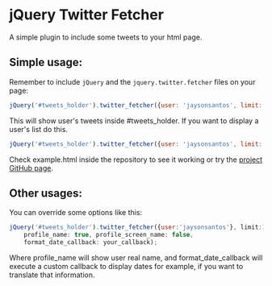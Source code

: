 # jQuery Twitter Fetcher

A simple plugin to include some tweets to your html page.

## Simple usage:

Remember to include `jQuery` and the `jquery.twitter.fetcher` files on your page:

```javascript
jQuery('#tweets_holder').twitter_fetcher({user: 'jaysonsantos', limit: 10});
```
This will show user's tweets inside #tweets_holder.
If you want to display a user's list do this.

```javascript
jQuery('#tweets_holder').twitter_fetcher({user: 'jaysonsantos', limit: 10, list: 'test_list'});
```

Check example.html inside the repository to see it working or try the [project GitHub page](http://jaysonsantos.github.com/jquery-twitter-fetcher/).

## Other usages:

You can override some options like this:

```javascript
jQuery('#tweets_holder').twitter_fetcher({user:'jaysonsantos'}, limit:10,
    profile_name: true, profile_screen_name: false,
    format_date_callback: your_callback);
```

Where profile_name will show user real name, and format_date_callback will execute a custom callback to display dates for example, if you want to translate that information.

